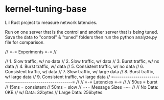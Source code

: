 # kernel-tuning-base
Lil Rust project to measure network latencies. 

Run on one server that is the control and another server that is being tuned. Save the data to "control" & "tuned" folders then run the python analyze.py file for comparison.

// =-= Experiments =-= //

// 1. Slow traffic, w/ no data
// 2. Slow traffic, w/ data
// 3. Burst traffic, w/ no data
// 4. Burst traffic, w/ data
// 5. Consistent traffic, w/ no data
// 6. Consistent traffic, w/ data
// 7. Slow traffic, w/ large data
// 8. Burst traffic, w/ large data
// 9. Consistent traffic, w/ large data
// =---------------------------------------------------------= //
// =-= Latencies =-= //
// 50us = burst
// 15ms = consistent
// 50ms = slow
// =-= Message Sizes =-= //
// No Data: 0KB
// w/ Data: 32bytes
// Large Data: 256bytes
